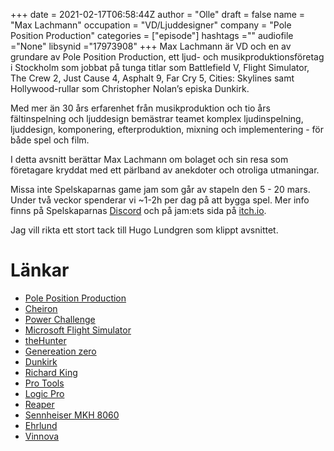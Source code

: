+++ 
date = 2021-02-17T06:58:44Z
author = "Olle"
draft = false
name = "Max Lachmann"
occupation = "VD/Ljuddesigner"
company = "Pole Position Production"
categories = ["episode"]
hashtags =""
audiofile ="None"
libsynid ="17973908"
+++ 
Max Lachmann är VD och en av grundare av Pole Position Production, ett ljud- och musikproduktionsföretag i Stockholm som jobbat på tunga titlar som Battlefield V, Flight Simulator, The Crew 2, Just Cause 4, Asphalt 9, Far Cry 5, Cities: Skylines samt Hollywood-rullar som Christopher Nolan’s episka Dunkirk.

Med mer än 30 års erfarenhet från musikproduktion och tio års fältinspelning och ljuddesign bemästrar teamet komplex ljudinspelning, ljuddesign, komponering, efterproduktion, mixning och implementering - för både spel och film.

I detta avsnitt berättar Max Lachmann om bolaget och sin resa som företagare kryddat med ett pärlband av anekdoter och otroliga utmaningar.

Missa inte Spelskaparnas game jam som går av stapeln den 5 - 20 mars. Under två veckor spenderar vi ~1-2h per dag på att bygga spel. Mer info finns på Spelskaparnas [Discord](https://discord.gg/pkVj84z) och på jam:ets sida på [itch.io](https://itch.io/jam/fusk).

Jag vill rikta ett stort tack till Hugo Lundgren som klippt avsnittet.

# Länkar 
* [Pole Position Production](https://pole.se/)
* [Cheiron](https://sverigesradio.se/artikel/5472825)
* [Power Challenge](https://en.wikipedia.org/wiki/Power_Challenge)
* [Microsoft Flight Simulator](https://www.youtube.com/watch?v=xQukudj77L8&ab_channel=JonathanLundkvist)
* [theHunter](https://www.youtube.com/watch?v=Dq2AKGBpOjQ&ab_channel=Flinter)
* [Genereation zero](https://www.youtube.com/watch?v=MBuq3Lj0Hqc&ab_channel=MKIceAndFire)
* [Dunkirk](https://www.youtube.com/watch?v=F-eMt3SrfFU&ab_channel=WarnerBros.Pictures)
* [Richard King](https://www.imdb.com/name/nm0455185/)
* [Pro Tools](https://www.avid.com/pro-tools)
* [Logic Pro](https://www.apple.com/logic-pro/)
* [Reaper](https://www.reaper.fm/)
* [Sennheiser MKH 8060](https://www.youtube.com/watch?v=qG9UJqxe87s&ab_channel=SamMalleryVideos)
* [Ehrlund](https://ehrlund.se/?v=f003c44deab6)
* [Vinnova](https://www.vinnova.se/)

